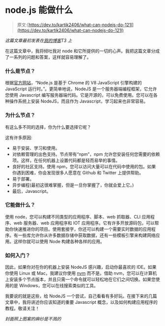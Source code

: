 # node.js 能做什么

> 原文:[https://dev.to/kartik2406/what-can-nodejs-do-121l](https://dev.to/kartik2406/what-can-nodejs-do-121l)

*这篇文章最初发表在[我的博客](https://blog.kartikmalik.com/what-can-node-do/)T3 上*

在这篇文章中，我将倾吐我对 node 和它所提供的一切的心声。我把这篇文章分成了一系列的问题和答案，这样就容易理解了。

### [](#what-is-node)什么是节点？

根据[官方网站](https://nodejs.org/en/)，“Node.js 是基于 Chrome 的 V8 JavaScript 引擎构建的 JavaScript 运行时。”。更简单地说，NodeJS 是一个服务器端编程框架，它允许您使用 Javascript 编写服务器端代码。它是开源的，可以免费使用。您可以在各种操作系统上安装 NodeJS，而且作为 Javascript，学习起来也非常容易。

### [](#why-node)为什么节点？

有这么多不同的选择，你为什么要选择它呢？

这有许多原因:

*   易于安装、学习和使用。
*   对依赖管理的出色支持。节点带有“npm”，npm 允许您安装任何您需要的依赖项。这样，在任何机器上设置代码都是轻而易举的事情。
*   良好的社区支持。使用 npm，您可以访问大量可以在代码中使用的包。如果你遇到困难，你会发现很多人愿意在 Github 和 Twitter 上提供帮助。
*   易于部署。
*   异步编程(最初这很难掌握，但是一旦你掌握了，你就会爱上它。)
*   最后，Javascript。

### [](#what-can-it-do)它能做什么？

使用 node，您可以构建不同类型的应用程序、脚本、web 抓取器、CLI 应用程序、web 服务器、web 应用程序和 IOT 应用程序。它有许多开放源码包，可以帮助你快速推进你的项目。使用套接字，你还可以构建一个需要实时数据的应用程序。有一些库允许你从许多数据存储中获取数据，还有一些模板引擎来构建网络应用。这样你就可以使用 Node 构建各种各样的应用。

### [](#how-to-get-started)如何入门？

因此，如果你对在你的机器上安装 NodeJS 感兴趣，启动你最喜欢的 IDE。如果你使用 Linux 或 Mac，我建议你使用 [nvm](https://github.com/creationix/nvm) 而不是。借助 nvm，您可以在计算机上安装多个节点版本，并且只需一个命令就可以轻松地在它们之间切换。如果您使用的是 Windows，您可以在线搜索类似的工具。

我要说的就是这些，给 NodeJS 一个尝试，自己看看有多好玩。在接下来的几篇文章中，我将讲述你应该知道的重要 Javascript 概念，以及如何构建应用程序的教程。敬请关注！

*封面照上图案的麻纱是不溅的*